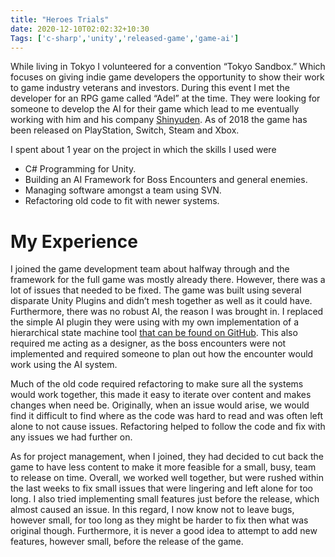 ```yaml
---
title: "Heroes Trials"
date: 2020-12-10T02:02:32+10:30
Tags: ['c-sharp','unity','released-game','game-ai']
---
```


While living in Tokyo I volunteered for a convention “Tokyo Sandbox.” Which focuses on giving indie game developers the opportunity to show their work to game industry veterans and investors. During this event I met the developer for an RPG game called “Adel” at the time. They were looking for someone to develop the AI for their game which lead to me eventually working with him and his company [Shinyuden](http://www.shinyuden.com/homepage/). As of 2018 the game has been released on PlayStation, Switch, Steam and Xbox.

I spent about 1 year on the project in which the skills I used were

* C# Programming for Unity.
* Building an AI Framework for Boss Encounters and general enemies.
* Managing software amongst a team using SVN.
* Refactoring old code to fit with newer systems.

# My Experience

I joined the game development team about halfway through and the framework for the full game was mostly already there. However, there was a lot of issues that needed to be fixed. The game was built using several disparate Unity Plugins and didn’t mesh together as well as it could have. Furthermore, there was no robust AI, the reason I was brought in. I replaced the simple AI plugin they were using with my own implementation of a hierarchical state machine tool [that can be found on GitHub](https://github.com/Rhiyo/RoseHFSM). This also required me acting as a designer, as the boss encounters were not implemented and required someone to plan out how the encounter would work using the AI system.

Much of the old code required refactoring to make sure all the systems would work together, this made it easy to iterate over content and makes changes when need be. Originally, when an issue would arise, we would find it difficult to find where as the code was hard to read and was often left alone to not cause issues. Refactoring helped to follow the code and fix with any issues we had further on.

As for project management, when I joined, they had decided to cut back the game to have less content to make it more feasible for a small, busy, team to release on time. Overall, we worked well together, but were rushed within the last weeks to fix small issues that were lingering and left alone for too long. I also tried implementing small features just before the release, which almost caused an issue. In this regard, I now know not to leave bugs, however small, for too long as they might be harder to fix then what was original though. Furthermore, it is never a good idea to attempt to add new features, however small, before the release of the game. 
